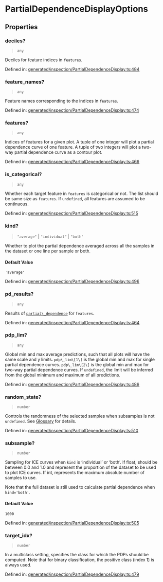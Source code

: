 # PartialDependenceDisplayOptions

## Properties

### deciles?

> `any`

Deciles for feature indices in `features`.

Defined in:  [generated/inspection/PartialDependenceDisplay.ts:484](https://github.com/transitive-bullshit/scikit-learn-ts/blob/122b3c0/packages/sklearn/src/generated/inspection/PartialDependenceDisplay.ts#L484)

### feature\_names?

> `any`

Feature names corresponding to the indices in `features`.

Defined in:  [generated/inspection/PartialDependenceDisplay.ts:474](https://github.com/transitive-bullshit/scikit-learn-ts/blob/122b3c0/packages/sklearn/src/generated/inspection/PartialDependenceDisplay.ts#L474)

### features?

> `any`

Indices of features for a given plot. A tuple of one integer will plot a partial dependence curve of one feature. A tuple of two integers will plot a two-way partial dependence curve as a contour plot.

Defined in:  [generated/inspection/PartialDependenceDisplay.ts:469](https://github.com/transitive-bullshit/scikit-learn-ts/blob/122b3c0/packages/sklearn/src/generated/inspection/PartialDependenceDisplay.ts#L469)

### is\_categorical?

> `any`

Whether each target feature in `features` is categorical or not. The list should be same size as `features`. If `undefined`, all features are assumed to be continuous.

Defined in:  [generated/inspection/PartialDependenceDisplay.ts:515](https://github.com/transitive-bullshit/scikit-learn-ts/blob/122b3c0/packages/sklearn/src/generated/inspection/PartialDependenceDisplay.ts#L515)

### kind?

> `"average"` \| `"individual"` \| `"both"`

Whether to plot the partial dependence averaged across all the samples in the dataset or one line per sample or both.

#### Default Value

`'average'`

Defined in:  [generated/inspection/PartialDependenceDisplay.ts:496](https://github.com/transitive-bullshit/scikit-learn-ts/blob/122b3c0/packages/sklearn/src/generated/inspection/PartialDependenceDisplay.ts#L496)

### pd\_results?

> `any`

Results of [`partial\_dependence`](sklearn.inspection.partial_dependence.html#sklearn.inspection.partial_dependence "sklearn.inspection.partial_dependence") for `features`.

Defined in:  [generated/inspection/PartialDependenceDisplay.ts:464](https://github.com/transitive-bullshit/scikit-learn-ts/blob/122b3c0/packages/sklearn/src/generated/inspection/PartialDependenceDisplay.ts#L464)

### pdp\_lim?

> `any`

Global min and max average predictions, such that all plots will have the same scale and y limits. `pdp\_lim\[1\]` is the global min and max for single partial dependence curves. `pdp\_lim\[2\]` is the global min and max for two-way partial dependence curves. If `undefined`, the limit will be inferred from the global minimum and maximum of all predictions.

Defined in:  [generated/inspection/PartialDependenceDisplay.ts:489](https://github.com/transitive-bullshit/scikit-learn-ts/blob/122b3c0/packages/sklearn/src/generated/inspection/PartialDependenceDisplay.ts#L489)

### random\_state?

> `number`

Controls the randomness of the selected samples when subsamples is not `undefined`. See [Glossary](../../glossary.html#term-random_state) for details.

Defined in:  [generated/inspection/PartialDependenceDisplay.ts:510](https://github.com/transitive-bullshit/scikit-learn-ts/blob/122b3c0/packages/sklearn/src/generated/inspection/PartialDependenceDisplay.ts#L510)

### subsample?

> `number`

Sampling for ICE curves when `kind` is ‘individual’ or ‘both’. If float, should be between 0.0 and 1.0 and represent the proportion of the dataset to be used to plot ICE curves. If int, represents the maximum absolute number of samples to use.

Note that the full dataset is still used to calculate partial dependence when `kind='both'`.

#### Default Value

`1000`

Defined in:  [generated/inspection/PartialDependenceDisplay.ts:505](https://github.com/transitive-bullshit/scikit-learn-ts/blob/122b3c0/packages/sklearn/src/generated/inspection/PartialDependenceDisplay.ts#L505)

### target\_idx?

> `number`

In a multiclass setting, specifies the class for which the PDPs should be computed. Note that for binary classification, the positive class (index 1) is always used.

Defined in:  [generated/inspection/PartialDependenceDisplay.ts:479](https://github.com/transitive-bullshit/scikit-learn-ts/blob/122b3c0/packages/sklearn/src/generated/inspection/PartialDependenceDisplay.ts#L479)
